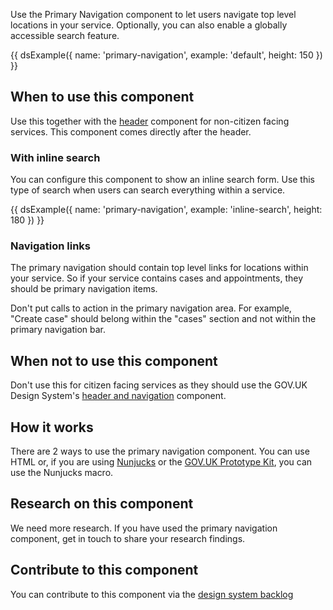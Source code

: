 Use the Primary Navigation component to let users navigate top level locations in your service. Optionally, you can also enable a globally accessible search feature.

{{ dsExample({
  name: 'primary-navigation',
  example: 'default',
  height: 150
}) }}

## When to use this component

Use this together with the [header](/components/header/) component for non-citizen facing services. This component comes directly after the header.

### With inline search

You can configure this component to show an inline search form. Use this type of search when users can search everything within a service.

{{ dsExample({
  name: 'primary-navigation',
  example: 'inline-search',
  height: 180
}) }}

<!-- #### With toggle search

You can configure this component to show a toggleable search form. Use this type of search when users can only search for certain things in a certain way. For example, searching for cases via case reference number or party.

{{ dsExample({
  name: 'primary-navigation',
  example: 'toggle-search',
  height: 250
}) }} -->

### Navigation links

The primary navigation should contain top level links for locations within your service. So if your service contains cases and appointments, they should be primary navigation items.

Don't put calls to action in the primary navigation area. For example, "Create case" should belong within the "cases" section and not within the primary navigation bar.

## When not to use this component

Don't use this for citizen facing services as they should use the GOV.UK Design System's [header and navigation](https://design-system.service.gov.uk/components/header/) component.

## How it works

There are 2 ways to use the primary navigation component. You can use HTML or, if you are using [Nunjucks](https://mozilla.github.io/nunjucks/) or the [GOV.UK Prototype Kit](https://govuk-prototype-kit.herokuapp.com/), you can use the Nunjucks macro.

## Research on this component

We need more research. If you have used the primary navigation component, get in touch to share your research findings.

## Contribute to this component

You can contribute to this component via the [design system backlog](https://github.com/ministryofjustice/mojdt-design-system-backlog/)